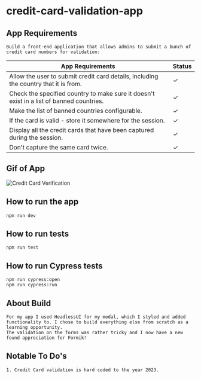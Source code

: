 # credit-card-validation-app

## App Requirements

    Build a front-end application that allows admins to submit a bunch of credit card numbers for validation:

| App Requirements                                                                         | Status  |
| ---------------------------------------------------------------------------------------- | ------- |
| Allow the user to submit credit card details, including the country that it is from.     | &check; |
| Check the specified country to make sure it doesn't exist in a list of banned countries. | &check; |
| Make the list of banned countries configurable.                                          | &check; |
| If the card is valid - store it somewhere for the session.                               | &check; |
| Display all the credit cards that have been captured during the session.                 | &check; |
| Don't capture the same card twice.                                                       | &check; |

## Gif of App

![Credit Card Verification](https://user-images.githubusercontent.com/33910776/204141009-a95d81bd-5f72-4832-ab57-d762a1f34b94.gif)

## How to run the app

    npm run dev

## How to run tests

    npm run test

## How to run Cypress tests

    npm run cypress:open
    npm run cypress:run

## About Build

    For my app I used HeadlessUI for my modal, which I styled and added functionality to. I chose to build everything else from scratch as a learning opportunity.
    The validation on the forms was rather tricky and I now have a new found appreciation for Formik!

## Notable To Do's

    1. Credit Card validation is hard coded to the year 2023.
